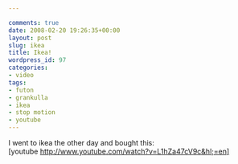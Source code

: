 ```yaml
---

comments: true
date: 2008-02-20 19:26:35+00:00
layout: post
slug: ikea
title: Ikea!
wordpress_id: 97
categories:
- video
tags:
- futon
- grankulla
- ikea
- stop motion
- youtube
---
```


I went to ikea the other day and bought this:  
[youtube http://www.youtube.com/watch?v=L1hZa47cV9c&hl;=en]
